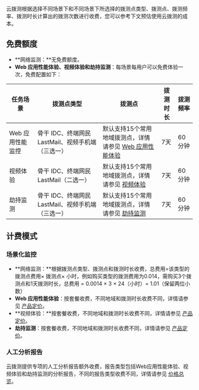 云拨测根据选择不同场景下和不同场景下所选择的拨测点类型、拨测点、拨测频率、拨测时长计算出的拨测次数进行收费，您可以参考下文预估使用云拨测的成本。

## 免费额度

- **网络监测：**无免费额度。
- **Web 应用性能体验、视频体验和劫持监测**：每场景每用户可以免费体验一次，免费配置如下：

|任务场景| 拨测点类型| 拨测点 | 拨测时长 |拨测频率 |
|---------|--------|---------|---------|---------|
|Web 应用性能监控| 骨干 IDC、终端网民 LastMail、视频手机端（三选一）| 默认支持15个常用地域拨测点，详情请参见 [Web 应用性能体验](https://cloud.tencent.com/document/product/280/52120) | 7天|60分钟|
|视频体验| 骨干 IDC、终端网民 LastMail（二选一）| 默认支持15个常用地域拨测点，详情请参见 [视频体验](https://cloud.tencent.com/document/product/280/52119) | 7天 |60分钟|
|劫持监测|骨干 IDC、终端网民 LastMail、视频手机端（三选一）|默认支持15个常用地域拨测点，详情请参见 [劫持监测](https://cloud.tencent.com/document/product/280/52117) | 7天 |60分钟|

## 计费模式

### 场景化监控

- **网络监测：**根据拨测点类型、拨测点和拨测时长收费，总费用=该类型的拨测点费用× 拨测点× 小时，例如购买类型的拨测费用为0.014，需购买3个拨测点和1天拨测时长，总费用 = 0.0014 × 3 × 24（小时）= 1.01（保留两位小数）
- **Web 应用性能体验**：按套餐收费，不同地域和拨测时长收费不同，详情请参见 [产品定价](https://cloud.tencent.com/document/product/280/52111)。
- **视频体验：**按套餐收费，不同地域和拨测时长收费不同，详情请参见 [产品定价](https://cloud.tencent.com/document/product/280/52111)。
- **劫持监测**：按套餐收费，不同地域和拨测时长收费不同，详情请参见 [产品定价](https://cloud.tencent.com/document/product/280/52111)。

### 人工分析报告

云拨测提供专项的人工分析报告额外收费，报告类型包括Web应用性能体验、视频体验和劫持监测的分析报告，不同的报告类型收费不同，详情请参见 [价格总览](https://cloud.tencent.com/document/product/280/52111)。





